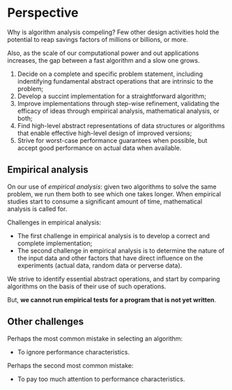 # Perspective

Why is algorithm analysis compeling? Few other design activities hold the
potential to reap savings factors of millions or billions, or more.

Also, as the scale of our computational power and out applications increases,
the gap between a fast algorithm and a slow one grows.

1. Decide on a complete and specific problem statement, including indentifying
   fundamental abstract operations that are intrinsic to the problem;
2. Develop a succint implementation for a straightforward algorithm;
3. Improve implementations through step-wise refinement, validating the efficacy
   of ideas through empirical analysis, mathematical analysis, or both;
4. Find high-level abstract representations of data structures or algorithms
   that enable effective high-level design of improved versions;
5. Strive for worst-case performance guarantees when possible, but accept good
   performance on actual data when available.

## Empirical analysis

On our use of *empirical analysis*: given two algorithms to solve the same
problem, we run them both to see which one takes longer. When empirical studies
start to consume a significant amount of time, mathematical analysis is called
for.

Challenges in empirical analysis:

* The first challenge in empirical analysis is to develop a correct and complete
  implementation;
* The second challenge in empirical analysis is to determine the nature of the
  input data and other factors that have direct influence on the experiments
  (actual data, random data or perverse data).

We strive to identify essential abstract operations, and start by comparing
algorithms on the basis of their use of such operations.

But, **we cannot run empirical tests for a program that is not yet written**.

## Other challenges

Perhaps the most common mistake in selecting an algorithm:

* To ignore performance characteristics.

Perhaps the second most common mistake:

* To pay too much attention to performance characteristics.
